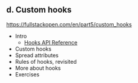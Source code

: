 ## d. Custom hooks
https://fullstackopen.com/en/part5/custom_hooks

- Intro
  - [Hooks API Reference](https://reactjs.org/docs/hooks-reference.html)
- Custom hooks
- Spread attributes
- Rules of hooks, revisited
- More about hooks
- Exercises
